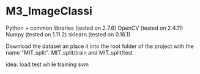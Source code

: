 # M3_ImageClassi

Python + common libraries (tested on 2.7.6)
OpenCV (tested on 2.4.11)
Numpy (tested on 1.11.2)
sklearn (tested on 0.16.1)

Download the dataset an place it into the root folder of the project with the name "MIT_split".
MIT_split/train and MIT_split/test

idea: load test while training svm
